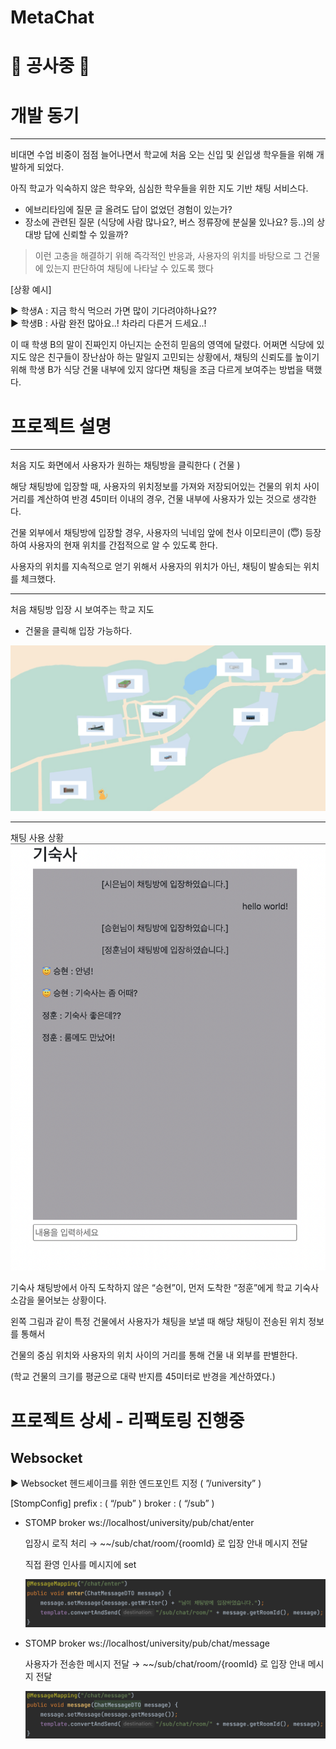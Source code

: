 # MetaChat

# 🚧 공사중 🚧

# 개발 동기

---

비대면 수업 비중이 점점 늘어나면서 학교에 처음 오는 신입 및 쉰입생 학우들을 위해 개발하게 되었다.

아직 학교가 익숙하지 않은 학우와, 심심한 학우들을 위한 지도 기반 채팅 서비스다.

- 에브리타임에 질문 글 올려도 답이 없었던 경험이 있는가?
- 장소에 관련된 질문 (식당에 사람 많나요?, 버스 정류장에 분실물 있나요? 등..)의 상대방 답에 신뢰할 수 있을까?

> 이런 고충을 해결하기 위해 즉각적인 반응과, 사용자의 위치를 바탕으로 그 건물에 있는지 판단하여 채팅에 나타날 수 있도록 했다
> 

[상황 예시]

<aside>
▶️ 학생A : 지금 학식 먹으러 가면 많이 기다려야하나요??

</aside>

<aside>
▶️ 학생B : 사람 완전 많아요..! 차라리 다른거 드세요..!

</aside>

이 때 학생 B의 말이 진짜인지 아닌지는 순전히 믿음의 영역에 달렸다. 어쩌면 식당에 있지도 않은 친구들이 장난삼아 하는 말일지 고민되는 상황에서, 채팅의 신뢰도를 높이기 위해 학생 B가 식당 건물 내부에 있지 않다면 채팅을 조금 다르게 보여주는 방법을 택했다.

# 프로젝트 설명

---

처음 지도 화면에서 사용자가 원하는 채팅방을 클릭한다 ( 건물 )

해당 채팅방에 입장할 때, 사용자의 위치정보를 가져와 저장되어있는 건물의 위치 사이 거리를 계산하여 반경 45미터 이내의 경우, 건물 내부에 사용자가 있는 것으로 생각한다.

건물 외부에서 채팅방에 입장할 경우, 사용자의 닉네임 앞에 천사 이모티콘이 (😇) 등장하여 사용자의 현재 위치를 간접적으로 알 수 있도록 한다.

사용자의 위치를 지속적으로 얻기 위해서 사용자의 위치가 아닌, 채팅이 발송되는 위치를 체크했다.


---
처음 채팅방 입장 시 보여주는 학교 지도
- 건물을 클릭해 입장 가능하다.

![처음 채팅방 입장 시 보여주는 학교 지도](MetaChat%202e9f2e59accb4126bd09ebb6cf95898c/학교.png)

---
채팅 사용 상황
![기숙사 채팅방에서 아직 도착하지 않은 “승현”이, 먼저 도착한 “정훈”에게 학교 기숙사 소감을 물어보는 상황이다.](MetaChat%202e9f2e59accb4126bd09ebb6cf95898c/Untitled%201.png)

기숙사 채팅방에서 아직 도착하지 않은 “승현”이, 먼저 도착한 “정훈”에게 학교 기숙사 소감을 물어보는 상황이다.

왼쪽 그림과 같이 특정 건물에서 사용자가 채팅을 보낼 때 해당 채팅이 전송된 위치 정보를 통해서 

건물의 중심 위치와 사용자의 위치 사이의 거리를 통해 건물 내 외부를 판별한다.

(학교 건물의 크기를 평균으로 대략 반지름 45미터로 반경을 계산하였다.)

# 프로젝트 상세 - 리팩토링 진행중

## Websocket

<aside>
▶️ Websocket 헨드셰이크를 위한 엔드포인트 지정 ( ”/university” )

[StompConfig]
    prefix : ( “/pub” )
    broker : ( “/sub” )

</aside>

- STOMP broker   ws://localhost/university/pub/chat/enter
    
    입장시 로직 처리 → ~~/sub/chat/room/{roomId} 로 입장 안내 메시지 전달
    
    직접 환영 인사를 메시지에 set
    
    ![Untitled](MetaChat%202e9f2e59accb4126bd09ebb6cf95898c/Untitled%206.png)
    
- STOMP broker   ws://localhost/university/pub/chat/message
    
    사용자가 전송한 메시지 전달 → ~~/sub/chat/room/{roomId} 로 입장 안내 메시지 전달
    
    ![Untitled](MetaChat%202e9f2e59accb4126bd09ebb6cf95898c/Untitled%207.png)
    
